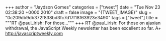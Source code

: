 
+++
author = "Jaydson Gomes"
categories = ["tweet"]
date = "Tue Nov 23 02:38:20 +0000 2010"
draft = false
image = "{TWEET_IMAGE}"
slug = "0c209db9db372f838bd3fc7d17f18f63923e3490"
tags = ["tweet"]
title = """RT @paul_irish: For those..."""
+++
RT @paul_irish: For those on ajaxian withdrawal, the JavaScript Weekly newsletter has been excellent so far. A+ http://javascriptweekly.com
